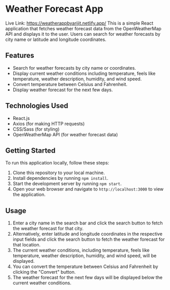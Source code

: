 # Weather Forecast App
Live Link: https://weatherappbyarijit.netlify.app/
This is a simple React application that fetches weather forecast data from the OpenWeatherMap API and displays it to the user. Users can search for weather forecasts by city name or latitude and longitude coordinates.

## Features

- Search for weather forecasts by city name or coordinates.
- Display current weather conditions including temperature, feels like temperature, weather description, humidity, and wind speed.
- Convert temperature between Celsius and Fahrenheit.
- Display weather forecast for the next few days.

## Technologies Used

- React.js
- Axios (for making HTTP requests)
- CSS/Sass (for styling)
- OpenWeatherMap API (for weather forecast data)

## Getting Started

To run this application locally, follow these steps:

1. Clone this repository to your local machine.
2. Install dependencies by running `npm install`.
3. Start the development server by running `npm start`.
4. Open your web browser and navigate to `http://localhost:3000` to view the application.

## Usage

1. Enter a city name in the search bar and click the search button to fetch the weather forecast for that city.
2. Alternatively, enter latitude and longitude coordinates in the respective input fields and click the search button to fetch the weather forecast for that location.
3. The current weather conditions, including temperature, feels like temperature, weather description, humidity, and wind speed, will be displayed.
4. You can convert the temperature between Celsius and Fahrenheit by clicking the "Convert" button.
5. The weather forecast for the next few days will be displayed below the current weather conditions.


